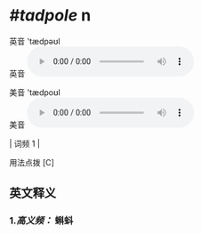# ***\#tadpole*** n
英音 'tædpəʊl  
英音
<audio src="./media/tadpole-b.aac" controls="controls"></audio>

美音 'tædpoʊl  
美音
<audio src="./media/tadpole.aac" controls="controls"></audio>



| 词频 1 |  

用法点拨  [C]

英文释义
---
### 1.*高义频：* **蝌蚪**  


